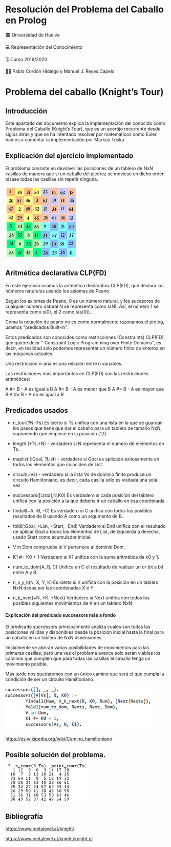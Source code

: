 # Resolución del Problema del Caballo en Prolog


:classical_building: Universidad de Huelva

:computer: Representación del Conocimiento

:spiral_calendar: Curso 2019/2020

:men_wrestling: Pablo Cordón Hidalgo y Manuel J. Reyes Capelo

# Problema del caballo (Knight’s Tour)

## Introducción

Este apartado del documento explica la implementación del conocido como Problema del Caballo (Knight’s Tour), que es un acertijo recurrente desde siglos atrás y que se ha intentado resolver por matemáticos como Euler. Vamos a comentar la implementación por Markus Triska

## Explicación del ejercicio implementado

El problema consiste en devolver las posiciones de un tablero de NxN casillas de manera que si un caballo del ajedrez se moviese en dicho orden pisase todas las casillas sin repetir ninguna.

![Posible solución del problema](https://github.com/pabletecor/rc1920/blob/master/Trabajo%20Final/Practica/Codigo/Imagenes/caballo.jpg)

## Aritmética declarativa CLP(FD)

En este ejercicio usamos la aritmética declarativa CLP(FD), que declara los números naturales usando los axiomas de Peano

Según los axiomas de Peano, 0 es un número natural, y los sucesores de cualquier número natural N se representa como s(N).
Así, el número 1 se representa como s(0), el 2 como s(s(0))...

Como la notación de peano no es como normalmente razonamos el prolog, usamos "predicados Built-in".

Estos predicados son conocidos como restricciones (Constraints) CLP(FD), que quiere decir " Constraint Logic Programming over Finite Domains",
es decir, en realidad solo podemos representar un número finito de enteros en las máquinas actuales.

Una restricción n-aria es una relación entre n variables.

Las restricciones más importantes en CLP(FD) son las restricciones aritméticas: 

A #= B -  A es igual a B
A #< B -  A es menor que B
A #> B -  A es mayor que B
A #\= B - A no es igual a B

## Predicados usados

- n_tour(?N,-Ts) Es cierto si Ts unifica con una lista en la que se guardan los pasos que tiene que dar el caballo para un tablero de tamaño NxN, suponiendo que empiece en la posición (1,1).

- length (+Ts,+N) - verdadero si N representa el número de elementos en Ts.

- maplist (:Goal, ?List) - verdadero si Goal es aplicado exitosamente en todos los elementos que coinciden de List.

- circuit(+Vs) - verdadero si la lista Vs de dominio finito produce un circuito Hamiltoniano, es decir, cada casilla sólo es visitada una sola vez.

- successors([Lista],N,K0) Es verdadero si cada posición del tablero unifica con la posición a la que debería ir un caballo en esa coordenada.

- findall(+A, :B, -C) Es verdadero si C unifica con todos los posibles resultados de B usando A como un argumento de B.

- foldl(:Goal, +List, +Start, -End) Verdadero si End unifica con el resultado de aplicar Goal a todos los elementos de List, de izquierda a derecha, usado Start como acumulador inicial.

- V in Dom comprueba si V pertenece al dominio Dom.

- K1 #= K0 + 1 Verdadero si K1 unifica con la suma aritmética de k0 y 1.

- num_to_dom(A, B, C) Unifica en C el resultado de realizar un or bit a bit entre A y B.

-  n_x_y_k(N, X, Y, K) Es cierto si K unifica con la posición en un tablero NxN dadas por las coordenadas X e Y.

- n_k_next(+N, +K, +Next) Verdadero si Next unifica con todos los posibles siguientes movimientos de K en un tablero NxN

#### Explicación del predicado successors más a fondo

El predicado successors principalmente analiza cuales son todas las posiciones válidas y disponibles desde la posición inicial hasta la final para un caballo en un tablero de NxN dimensiones.
	
Inicialmente se abrirán varias posibilidades de movimientos para las primeras casillas, pero una vez el problema avance solo serán viables los caminos que cumplen que para todas las casillas el caballo tenga un movimiento posible.
	
Más tarde nos quedaremos con un único camino que será el que cumpla la condición de ser un circuito Hamiltoniano.

![succesors](https://github.com/pabletecor/rc1920/blob/master/Trabajo%20Final/Practica/Codigo/Imagenes/succesors.PNG)

https://es.wikipedia.org/wiki/Camino_hamiltoniano

## Posible solución del problema.

![Solución](https://github.com/pabletecor/rc1920/blob/master/Trabajo%20Final/Practica/Codigo/Imagenes/solucion.PNG)


## Bibliografía

https://www.metalevel.at/knight/

https://www.metalevel.at/knight/knight.pl
